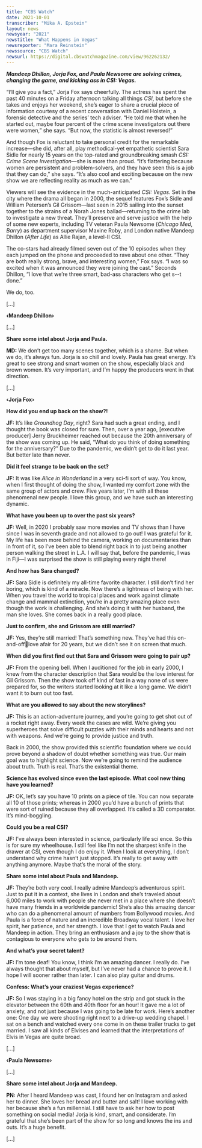 ```yaml
---
title: "CBS Watch"
date: 2021-10-01
transcriber: "Mika A. Epstein"
layout: news
newsyear: "2021"
newstitle: "What Happens in Vegas"
newsreporter: "Mara Reinstein"
newssource: "CBS Watch"
newsurl: https://digital.cbswatchmagazine.com/view/962262132/
---
```


***Mandeep Dhillon, Jorja Fox, and Paula Newsome are solving crimes, changing the game, and kicking ass in CSI: Vegas.***

“I’ll give you a fact,” Jorja Fox says cheerfully. The actress has spent the past 40 minutes on a Friday afternoon talking all things *CSI*, but before she takes and enjoys her weekend, she’s eager to share a crucial piece of information courtesy of a recent conversation with Daniel Holstein, a forensic detective and the series’ tech adviser. “He told me that when he started out, maybe four percent of the crime scene investigators out there were women,” she says. “But now, the statistic is almost reversed!”

And though Fox is reluctant to take personal credit for the remarkable increase—she did, after all, play methodical-yet empathetic scientist Sara Sidle for nearly 15 years on the top-rated and groundbreaking smash *CSI: Crime Scene Investigation*—she is more than proud. “It’s flattering because women are persistent and problem-solvers, and they have seen this is a job that they can do,” she says. “It’s also cool and exciting because on the new show we are reflecting reality as much as we can.”

Viewers will see the evidence in the much-anticipated *CSI: Vegas*. Set in the city where the drama all began in 2000, the sequel features Fox’s Sidle and William Petersen’s Gil Grissom—last seen in 2015 sailing into the sunset together to the strains of a Norah Jones ballad—returning to the crime lab to investigate a new threat. They’ll preserve and serve justice with the help of some new experts, including TV veteran Paula Newsome (*Chicago Med*, *Barry*) as department supervisor Maxine Roby, and London native Mandeep Dhillon (*After Life*) as Allie Rajan, a level-II CSI.

The co-stars had already filmed seven out of the 10 episodes when they each jumped on the phone and proceeded to rave about one other. “They are both really strong, brave, and interesting women,” Fox says. “I was so excited when it was announced they were joining the cast.” Seconds Dhillon, “I love that we’re three smart, bad-ass characters who get s--t done.”

We do, too.

[...]

**‹Mandeep Dhillon›**

[...]

**Share some intel about Jorja and Paula.**

**MD:** We don’t get too many scenes together, which is a shame. But when we do, it’s always fun. Jorja is so chill and lovely. Paula has great energy. It’s great to see strong and smart women on the show, especially black and brown women. It’s very important, and I’m happy the producers went in that direction.

[...]

**‹Jorja Fox›**

**How did you end up back on the show?!**

**JF:** It’s like *Groundhog Day*, right? Sara had such a great ending, and I thought the book was closed for sure. Then, over a year ago, [executive producer] Jerry Bruckheimer reached out because the 20th anniversary of the show was coming up. He said, “What do you think of doing something for the anniversary?” Due to the pandemic, we didn’t get to do it last year. But better late than never.

**Did it feel strange to be back on the set?**

**JF:** It was like *Alice in Wonderland* in a very sci-fi sort of way. You know, when I first thought of doing the show, I wanted my comfort zone with the same group of actors and crew. Five years later, I’m with all these phenomenal new people. I love this group, and we have such an interesting dynamic.

**What have you been up to over the past six years?**

**JF:** Well, in 2020 I probably saw more movies and TV shows than I have since I was in seventh grade and not allowed to go out! I was grateful for it. My life has been more behind the camera, working on documentaries than in front of it, so I’ve been able to blend right back in to just being another person walking the street in L.A. I will say that, before the pandemic, I was in Fiji—I was surprised the show is still playing every night there!

**And how has Sara changed?**

**JF:** Sara Sidle is definitely my all-time favorite character. I still don’t find her boring, which is kind of a miracle. Now there’s a lightness of being with her. When you travel the world to tropical places and work against climate change and mammal extinction, you’re in a pretty amazing place even though the work is challenging. And she’s doing it with her husband, the man she loves. She comes back in a really good place.

**Just to confirm, she and Grissom are still married?**

**JF:** Yes, they’re still married! That’s something new. They’ve had this on-and-offlove afair for 20 years, but we didn’t see it on
screen that much.

**When did you first find out that Sara and Grissom were going to pair up?**

**JF:** From the opening bell. When I auditioned for the job in early 2000, I knew from the character description that Sara would be the love interest for Gil Grissom. Then the show took off kind of fast in a way none of us were prepared for, so the writers started looking at it like a long game. We didn’t want it to burn out too fast.

**What are you allowed to say about the new storylines?**

**JF:** This is an action-adventure journey, and you’re going to get shot out of a rocket right away. Every week the cases are wild. We’re giving you superheroes that solve difficult puzzles with their minds and hearts and not with weapons. And we’re going to provide justice and truth.

Back in 2000, the show provided this scientific foundation where we could prove beyond a shadow of doubt whether something was true. Our main goal was to highlight science. Now we’re going to remind the audience about truth. Truth is real. That’s the existential theme.

**Science has evolved since even the last episode. What cool new thing have you learned?**

**JF:** OK, let’s say you have 10 prints on a piece of tile. You can now separate all 10 of those prints; whereas in 2000 you’d have a bunch of prints that were sort of ruined because they all overlapped. It’s called a 3D comparator. It’s mind-boggling.

**Could you be a real CSI?**

**JF:** I’ve always been interested in science, particularly life sci
ence. So this is for sure my wheelhouse. I still feel like I’m not
the sharpest knife in the drawer at CSI, even though I do enjoy it.
When I look at everything, I don’t understand why crime hasn’t
just stopped. It’s really to get away with anything anymore.
Maybe that’s the moral of the story.

**Share some intel about Paula and Mandeep.**

**JF:** They’re both very cool. I really admire Mandeep’s adventurous spirit. Just to put it in a context, she lives in London and she’s traveled about 6,000 miles to work with people she never met in a place where she doesn’t have many friends in a worldwide pandemic! She’s also this amazing dancer who can do a phenomenal amount of numbers from Bollywood movies. And Paula is a force of nature and an incredible Broadway vocal talent. I love her spirit, her patience, and her strength. I love that I get to watch Paula and Mandeep in action. They bring an enthusiasm and a joy to the show that is contagious to everyone who gets to be around them.

**And what’s your secret talent?**

**JF:** I’m tone deaf! You know, I think I’m an amazing dancer. I really do. I’ve always thought that about myself, but I’ve never had a chance to prove it. I hope I will sooner rather than later. I can also play guitar and drums.

**Confess: What’s your craziest Vegas experience?**

**JF:** So I was staying in a big fancy hotel on the strip and got stuck in the elevator between the 60th and 40th floor for an hour! It gave me a lot of anxiety, and not just because I was going to be late for work. Here’s another one: One day we were shooting right next to a drive-up wedding chapel. I sat on a bench and watched every one come in on these trailer trucks to get married. I saw all kinds of Elvises and learned that the interpretations of Elvis in Vegas are quite broad.

[...]

**‹Paula Newsome›**

[...]

**Share some intel about Jorja and Mandeep.**

**PN:** After I heard Mandeep was cast, I found her on Instagram and asked her to dinner. She loves her bread and butter and salt! I love working with her because she’s a fun millennial. I still have to ask her how to post something on social media! Jorja is kind,
smart, and considerate. I’m grateful that she’s been part of the show for so long and knows the ins and outs. It’s a huge benefit.

[...]
